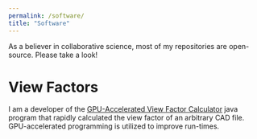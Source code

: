 ```yaml
---
permalink: /software/
title: "Software"
---
```


As a believer in collaborative science, most of my repositories are open-source. Please take a look!

# View Factors

I am a developer of the [GPU-Accelerated View Factor Calculator](https://github.com/AasherH/GPU-Accelerated-View-Factor-Calculator) 
java program that rapidly calculated the view factor of an arbitrary CAD file. GPU-accelerated programming is utilized to improve run-times.
